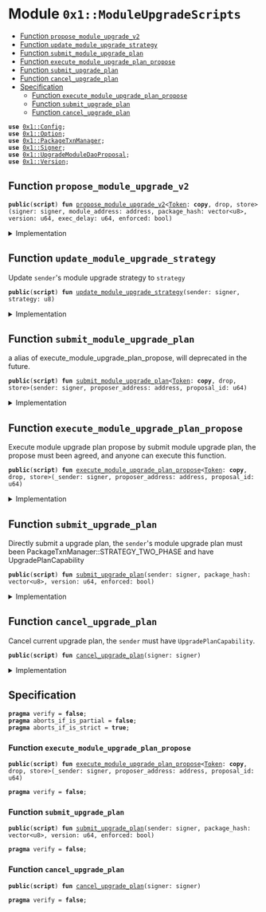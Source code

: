 
<a name="0x1_ModuleUpgradeScripts"></a>

# Module `0x1::ModuleUpgradeScripts`



-  [Function `propose_module_upgrade_v2`](#0x1_ModuleUpgradeScripts_propose_module_upgrade_v2)
-  [Function `update_module_upgrade_strategy`](#0x1_ModuleUpgradeScripts_update_module_upgrade_strategy)
-  [Function `submit_module_upgrade_plan`](#0x1_ModuleUpgradeScripts_submit_module_upgrade_plan)
-  [Function `execute_module_upgrade_plan_propose`](#0x1_ModuleUpgradeScripts_execute_module_upgrade_plan_propose)
-  [Function `submit_upgrade_plan`](#0x1_ModuleUpgradeScripts_submit_upgrade_plan)
-  [Function `cancel_upgrade_plan`](#0x1_ModuleUpgradeScripts_cancel_upgrade_plan)
-  [Specification](#@Specification_0)
    -  [Function `execute_module_upgrade_plan_propose`](#@Specification_0_execute_module_upgrade_plan_propose)
    -  [Function `submit_upgrade_plan`](#@Specification_0_submit_upgrade_plan)
    -  [Function `cancel_upgrade_plan`](#@Specification_0_cancel_upgrade_plan)


<pre><code><b>use</b> <a href="Config.md#0x1_Config">0x1::Config</a>;
<b>use</b> <a href="Option.md#0x1_Option">0x1::Option</a>;
<b>use</b> <a href="PackageTxnManager.md#0x1_PackageTxnManager">0x1::PackageTxnManager</a>;
<b>use</b> <a href="Signer.md#0x1_Signer">0x1::Signer</a>;
<b>use</b> <a href="UpgradeModuleDaoProposal.md#0x1_UpgradeModuleDaoProposal">0x1::UpgradeModuleDaoProposal</a>;
<b>use</b> <a href="Version.md#0x1_Version">0x1::Version</a>;
</code></pre>



<a name="0x1_ModuleUpgradeScripts_propose_module_upgrade_v2"></a>

## Function `propose_module_upgrade_v2`



<pre><code><b>public</b>(<b>script</b>) <b>fun</b> <a href="ModuleUpgradeScripts.md#0x1_ModuleUpgradeScripts_propose_module_upgrade_v2">propose_module_upgrade_v2</a>&lt;<a href="Token.md#0x1_Token">Token</a>: <b>copy</b>, drop, store&gt;(signer: signer, module_address: address, package_hash: vector&lt;u8&gt;, version: u64, exec_delay: u64, enforced: bool)
</code></pre>



<details>
<summary>Implementation</summary>


<pre><code><b>public</b>(<b>script</b>) <b>fun</b> <a href="ModuleUpgradeScripts.md#0x1_ModuleUpgradeScripts_propose_module_upgrade_v2">propose_module_upgrade_v2</a>&lt;<a href="Token.md#0x1_Token">Token</a>: <b>copy</b> + drop + store&gt;(
    signer: signer,
    module_address: address,
    package_hash: vector&lt;u8&gt;,
    version: u64,
    exec_delay: u64,
    enforced: bool,
) {
    <a href="UpgradeModuleDaoProposal.md#0x1_UpgradeModuleDaoProposal_propose_module_upgrade_v2">UpgradeModuleDaoProposal::propose_module_upgrade_v2</a>&lt;<a href="Token.md#0x1_Token">Token</a>&gt;(
        &signer,
        module_address,
        package_hash,
        version,
        exec_delay,
        enforced
    );
}
</code></pre>



</details>

<a name="0x1_ModuleUpgradeScripts_update_module_upgrade_strategy"></a>

## Function `update_module_upgrade_strategy`

Update <code>sender</code>'s module upgrade strategy to <code>strategy</code>


<pre><code><b>public</b>(<b>script</b>) <b>fun</b> <a href="ModuleUpgradeScripts.md#0x1_ModuleUpgradeScripts_update_module_upgrade_strategy">update_module_upgrade_strategy</a>(sender: signer, strategy: u8)
</code></pre>



<details>
<summary>Implementation</summary>


<pre><code><b>public</b>(<b>script</b>) <b>fun</b> <a href="ModuleUpgradeScripts.md#0x1_ModuleUpgradeScripts_update_module_upgrade_strategy">update_module_upgrade_strategy</a>(
    sender: signer,
    strategy: u8,
) {
    // 1. check version
    <b>if</b> (strategy == <a href="PackageTxnManager.md#0x1_PackageTxnManager_get_strategy_two_phase">PackageTxnManager::get_strategy_two_phase</a>()) {
        <b>if</b> (!<a href="Config.md#0x1_Config_config_exist_by_address">Config::config_exist_by_address</a>&lt;<a href="Version.md#0x1_Version_Version">Version::Version</a>&gt;(<a href="Signer.md#0x1_Signer_address_of">Signer::address_of</a>(&sender))) {
            <a href="Config.md#0x1_Config_publish_new_config">Config::publish_new_config</a>&lt;<a href="Version.md#0x1_Version_Version">Version::Version</a>&gt;(&sender, <a href="Version.md#0x1_Version_new_version">Version::new_version</a>(1));
        }
    };

    // 2. <b>update</b> strategy
    <a href="PackageTxnManager.md#0x1_PackageTxnManager_update_module_upgrade_strategy">PackageTxnManager::update_module_upgrade_strategy</a>(
        &sender,
        strategy,
        <a href="Option.md#0x1_Option_none">Option::none</a>&lt;u64&gt;(),
    );
}
</code></pre>



</details>

<a name="0x1_ModuleUpgradeScripts_submit_module_upgrade_plan"></a>

## Function `submit_module_upgrade_plan`

a alias of execute_module_upgrade_plan_propose, will deprecated in the future.


<pre><code><b>public</b>(<b>script</b>) <b>fun</b> <a href="ModuleUpgradeScripts.md#0x1_ModuleUpgradeScripts_submit_module_upgrade_plan">submit_module_upgrade_plan</a>&lt;<a href="Token.md#0x1_Token">Token</a>: <b>copy</b>, drop, store&gt;(sender: signer, proposer_address: address, proposal_id: u64)
</code></pre>



<details>
<summary>Implementation</summary>


<pre><code><b>public</b>(<b>script</b>) <b>fun</b> <a href="ModuleUpgradeScripts.md#0x1_ModuleUpgradeScripts_submit_module_upgrade_plan">submit_module_upgrade_plan</a>&lt;<a href="Token.md#0x1_Token">Token</a>: <b>copy</b> + drop + store&gt;(
    sender: signer,
    proposer_address: address,
    proposal_id: u64,
) {
    <a href="ModuleUpgradeScripts.md#0x1_ModuleUpgradeScripts_execute_module_upgrade_plan_propose">Self::execute_module_upgrade_plan_propose</a>&lt;<a href="Token.md#0x1_Token">Token</a>&gt;(sender, proposer_address, proposal_id);
}
</code></pre>



</details>

<a name="0x1_ModuleUpgradeScripts_execute_module_upgrade_plan_propose"></a>

## Function `execute_module_upgrade_plan_propose`

Execute module upgrade plan propose by submit module upgrade plan, the propose must been agreed, and anyone can execute this function.


<pre><code><b>public</b>(<b>script</b>) <b>fun</b> <a href="ModuleUpgradeScripts.md#0x1_ModuleUpgradeScripts_execute_module_upgrade_plan_propose">execute_module_upgrade_plan_propose</a>&lt;<a href="Token.md#0x1_Token">Token</a>: <b>copy</b>, drop, store&gt;(_sender: signer, proposer_address: address, proposal_id: u64)
</code></pre>



<details>
<summary>Implementation</summary>


<pre><code><b>public</b>(<b>script</b>) <b>fun</b> <a href="ModuleUpgradeScripts.md#0x1_ModuleUpgradeScripts_execute_module_upgrade_plan_propose">execute_module_upgrade_plan_propose</a>&lt;<a href="Token.md#0x1_Token">Token</a>: <b>copy</b> + drop + store&gt;(
    _sender: signer,
    proposer_address: address,
    proposal_id: u64,
) {
    <a href="UpgradeModuleDaoProposal.md#0x1_UpgradeModuleDaoProposal_submit_module_upgrade_plan">UpgradeModuleDaoProposal::submit_module_upgrade_plan</a>&lt;<a href="Token.md#0x1_Token">Token</a>&gt;(proposer_address, proposal_id);
}
</code></pre>



</details>

<a name="0x1_ModuleUpgradeScripts_submit_upgrade_plan"></a>

## Function `submit_upgrade_plan`

Directly submit a upgrade plan, the <code>sender</code>'s module upgrade plan must been PackageTxnManager::STRATEGY_TWO_PHASE and have UpgradePlanCapability


<pre><code><b>public</b>(<b>script</b>) <b>fun</b> <a href="ModuleUpgradeScripts.md#0x1_ModuleUpgradeScripts_submit_upgrade_plan">submit_upgrade_plan</a>(sender: signer, package_hash: vector&lt;u8&gt;, version: u64, enforced: bool)
</code></pre>



<details>
<summary>Implementation</summary>


<pre><code><b>public</b>(<b>script</b>) <b>fun</b> <a href="ModuleUpgradeScripts.md#0x1_ModuleUpgradeScripts_submit_upgrade_plan">submit_upgrade_plan</a>(sender: signer, package_hash: vector&lt;u8&gt;, version:u64, enforced: bool) {
    <a href="PackageTxnManager.md#0x1_PackageTxnManager_submit_upgrade_plan_v2">PackageTxnManager::submit_upgrade_plan_v2</a>(&sender, package_hash, version, enforced);
}
</code></pre>



</details>

<a name="0x1_ModuleUpgradeScripts_cancel_upgrade_plan"></a>

## Function `cancel_upgrade_plan`

Cancel current upgrade plan, the <code>sender</code> must have <code>UpgradePlanCapability</code>.


<pre><code><b>public</b>(<b>script</b>) <b>fun</b> <a href="ModuleUpgradeScripts.md#0x1_ModuleUpgradeScripts_cancel_upgrade_plan">cancel_upgrade_plan</a>(signer: signer)
</code></pre>



<details>
<summary>Implementation</summary>


<pre><code><b>public</b>(<b>script</b>) <b>fun</b> <a href="ModuleUpgradeScripts.md#0x1_ModuleUpgradeScripts_cancel_upgrade_plan">cancel_upgrade_plan</a>(
    signer: signer,
) {
    <a href="PackageTxnManager.md#0x1_PackageTxnManager_cancel_upgrade_plan">PackageTxnManager::cancel_upgrade_plan</a>(&signer);
}
</code></pre>



</details>

<a name="@Specification_0"></a>

## Specification



<pre><code><b>pragma</b> verify = <b>false</b>;
<b>pragma</b> aborts_if_is_partial = <b>false</b>;
<b>pragma</b> aborts_if_is_strict = <b>true</b>;
</code></pre>



<a name="@Specification_0_execute_module_upgrade_plan_propose"></a>

### Function `execute_module_upgrade_plan_propose`


<pre><code><b>public</b>(<b>script</b>) <b>fun</b> <a href="ModuleUpgradeScripts.md#0x1_ModuleUpgradeScripts_execute_module_upgrade_plan_propose">execute_module_upgrade_plan_propose</a>&lt;<a href="Token.md#0x1_Token">Token</a>: <b>copy</b>, drop, store&gt;(_sender: signer, proposer_address: address, proposal_id: u64)
</code></pre>




<pre><code><b>pragma</b> verify = <b>false</b>;
</code></pre>



<a name="@Specification_0_submit_upgrade_plan"></a>

### Function `submit_upgrade_plan`


<pre><code><b>public</b>(<b>script</b>) <b>fun</b> <a href="ModuleUpgradeScripts.md#0x1_ModuleUpgradeScripts_submit_upgrade_plan">submit_upgrade_plan</a>(sender: signer, package_hash: vector&lt;u8&gt;, version: u64, enforced: bool)
</code></pre>




<pre><code><b>pragma</b> verify = <b>false</b>;
</code></pre>



<a name="@Specification_0_cancel_upgrade_plan"></a>

### Function `cancel_upgrade_plan`


<pre><code><b>public</b>(<b>script</b>) <b>fun</b> <a href="ModuleUpgradeScripts.md#0x1_ModuleUpgradeScripts_cancel_upgrade_plan">cancel_upgrade_plan</a>(signer: signer)
</code></pre>




<pre><code><b>pragma</b> verify = <b>false</b>;
</code></pre>
